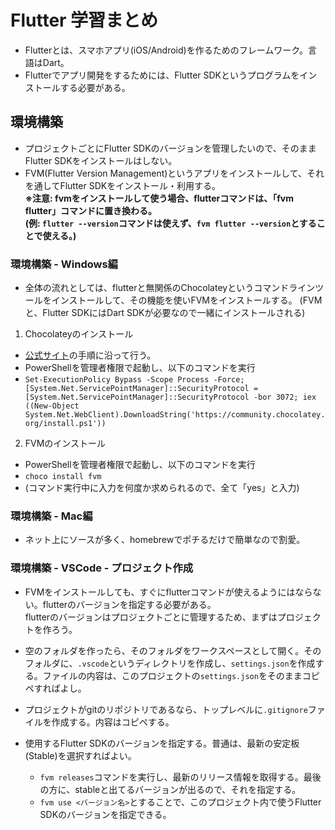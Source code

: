 # Flutter 学習まとめ

- Flutterとは、スマホアプリ(iOS/Android)を作るためのフレームワーク。言語はDart。
- Flutterでアプリ開発をするためには、Flutter SDKというプログラムをインストールする必要がある。

## 環境構築

- プロジェクトごとにFlutter SDKのバージョンを管理したいので、そのままFlutter SDKをインストールはしない。
- FVM(Flutter Version Management)というアプリをインストールして、それを通してFlutter SDKをインストール・利用する。  
**※注意: fvmをインストールして使う場合、flutterコマンドは、「fvm flutter」コマンドに置き換わる。**  
**(例: `flutter --version`コマンドは使えず、`fvm flutter --version`とすることで使える。)**

### 環境構築 - Windows編

- 全体の流れとしては、flutterと無関係のChocolateyというコマンドラインツールをインストールして、その機能を使いFVMをインストールする。
(FVMと、Flutter SDKにはDart SDKが必要なので一緒にインストールされる)

1. Chocolateyのインストール
  - [公式サイト](https://chocolatey.org/install#individual)の手順に沿って行う。
  - PowerShellを管理者権限で起動し、以下のコマンドを実行
  - `Set-ExecutionPolicy Bypass -Scope Process -Force; [System.Net.ServicePointManager]::SecurityProtocol = [System.Net.ServicePointManager]::SecurityProtocol -bor 3072; iex ((New-Object System.Net.WebClient).DownloadString('https://community.chocolatey.org/install.ps1'))`
2. FVMのインストール
  - PowerShellを管理者権限で起動し、以下のコマンドを実行
  - `choco install fvm`
  - (コマンド実行中に入力を何度か求められるので、全て「yes」と入力)

### 環境構築 - Mac編

- ネット上にソースが多く、homebrewでポチるだけで簡単なので割愛。

### 環境構築 - VSCode - プロジェクト作成

- FVMをインストールしても、すぐにflutterコマンドが使えるようにはならない。flutterのバージョンを指定する必要がある。  
flutterのバージョンはプロジェクトごとに管理するため、まずはプロジェクトを作ろう。

- 空のフォルダを作ったら、そのフォルダをワークスペースとして開く。そのフォルダに、`.vscode`というディレクトリを作成し、`settings.json`を作成する。ファイルの内容は、このプロジェクトの`settings.json`をそのままコピペすればよし。

- プロジェクトがgitのリポジトリであるなら、トップレベルに`.gitignore`ファイルを作成する。内容はコピペする。

- 使用するFlutter SDKのバージョンを指定する。普通は、最新の安定板(Stable)を選択すればよい。
  - `fvm releases`コマンドを実行し、最新のリリース情報を取得する。最後の方に、stableと出てるバージョンが出るので、それを指定する。
  - `fvm use <バージョン名>`とすることで、このプロジェクト内で使うFlutter SDKのバージョンを指定できる。

